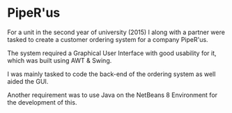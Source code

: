 # PipeR'us

For a unit in the second year of university (2015) I along with a partner were tasked  to create a customer ordering system for a company PipeR'us.

The system required a Graphical User Interface with good usability for it, which was built using AWT & Swing.

I was mainly tasked to code the back-end of the ordering system as well aided the GUI.
  
Another requirement was to use Java on the NetBeans 8 Environment for the development of this.
